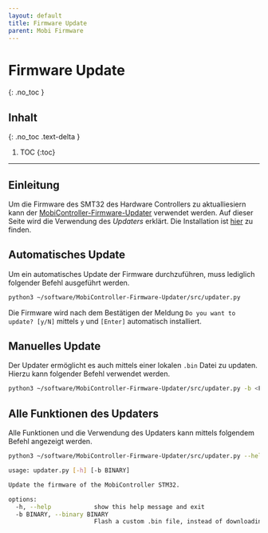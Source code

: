 ```yaml
---
layout: default
title: Firmware Update
parent: Mobi Firmware
---
```


# Firmware Update
{: .no_toc }

## Inhalt
{: .no_toc .text-delta }

1. TOC
{:toc}

---

## Einleitung

Um die Firmware des SMT32 des Hardware Controllers zu aktualliesiern kann der [MobiController-Firmware-Updater](https://github.com/FHWN-Robotik/MobiController-Firmware-Updater) verwendet werden.
Auf dieser Seite wird die Verwendung des *Updaters* erklärt.
Die Installation ist [hier]({{site.url}}/setup/mobi/image_erstellen.html#firmware-updater) zu finden.

## Automatisches Update

Um ein automatisches Update der Firmware durchzuführen, muss lediglich folgender Befehl ausgeführt werden.

```bash
python3 ~/software/MobiController-Firmware-Updater/src/updater.py
```

Die Firmware wird nach dem Bestätigen der Meldung `Do you want to update? [y/N]` mittels `y` und `[Enter]` automatisch installiert.

## Manuelles Update

Der Updater ermöglicht es auch mittels einer lokalen `.bin` Datei zu updaten. Hierzu kann folgender Befehl verwendet werden.

```bash
python3 ~/software/MobiController-Firmware-Updater/src/updater.py -b <Firmware Pfad>
```

## Alle Funktionen des Updaters

Alle Funktionen und die Verwendung des Updaters kann mittels folgendem Befehl angezeigt werden.

```bash
python3 ~/software/MobiController-Firmware-Updater/src/updater.py --help
```

```bash
usage: updater.py [-h] [-b BINARY]

Update the firmware of the MobiController STM32.

options:
  -h, --help            show this help message and exit
  -b BINARY, --binary BINARY
                        Flash a custom .bin file, instead of downloading it from GitHub.
```
